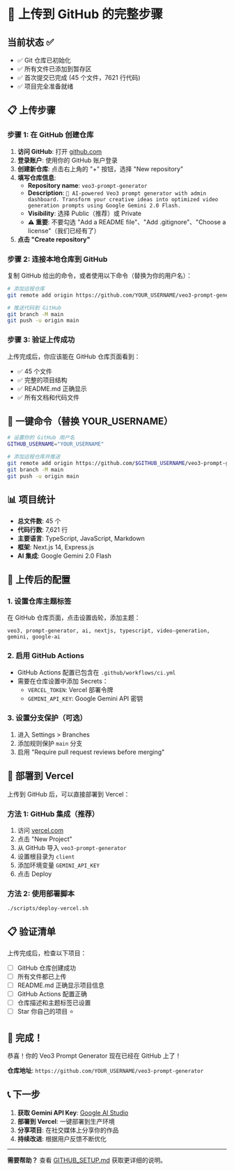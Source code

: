 # 🚀 上传到 GitHub 的完整步骤

## 当前状态 ✅
- ✅ Git 仓库已初始化
- ✅ 所有文件已添加到暂存区
- ✅ 首次提交已完成 (45 个文件，7621 行代码)
- ✅ 项目完全准备就绪

## 📋 上传步骤

### 步骤 1: 在 GitHub 创建仓库

1. **访问 GitHub**: 打开 [github.com](https://github.com)
2. **登录账户**: 使用你的 GitHub 账户登录
3. **创建新仓库**: 点击右上角的 "+" 按钮，选择 "New repository"
4. **填写仓库信息**:
   - **Repository name**: `veo3-prompt-generator`
   - **Description**: `🎯 AI-powered Veo3 prompt generator with admin dashboard. Transform your creative ideas into optimized video generation prompts using Google Gemini 2.0 Flash.`
   - **Visibility**: 选择 Public（推荐）或 Private
   - **⚠️ 重要**: 不要勾选 "Add a README file"、"Add .gitignore"、"Choose a license"（我们已经有了）
5. **点击 "Create repository"**

### 步骤 2: 连接本地仓库到 GitHub

复制 GitHub 给出的命令，或者使用以下命令（替换为你的用户名）：

```bash
# 添加远程仓库
git remote add origin https://github.com/YOUR_USERNAME/veo3-prompt-generator.git

# 推送代码到 GitHub
git branch -M main
git push -u origin main
```

### 步骤 3: 验证上传成功

上传完成后，你应该能在 GitHub 仓库页面看到：
- ✅ 45 个文件
- ✅ 完整的项目结构
- ✅ README.md 正确显示
- ✅ 所有文档和代码文件

## 🎯 一键命令（替换 YOUR_USERNAME）

```bash
# 设置你的 GitHub 用户名
GITHUB_USERNAME="YOUR_USERNAME"

# 添加远程仓库并推送
git remote add origin https://github.com/$GITHUB_USERNAME/veo3-prompt-generator.git
git branch -M main
git push -u origin main
```

## 📊 项目统计

- **总文件数**: 45 个
- **代码行数**: 7,621 行
- **主要语言**: TypeScript, JavaScript, Markdown
- **框架**: Next.js 14, Express.js
- **AI 集成**: Google Gemini 2.0 Flash

## 🔧 上传后的配置

### 1. 设置仓库主题标签
在 GitHub 仓库页面，点击设置齿轮，添加主题：
```
veo3, prompt-generator, ai, nextjs, typescript, video-generation, gemini, google-ai
```

### 2. 启用 GitHub Actions
- GitHub Actions 配置已包含在 `.github/workflows/ci.yml`
- 需要在仓库设置中添加 Secrets：
  - `VERCEL_TOKEN`: Vercel 部署令牌
  - `GEMINI_API_KEY`: Google Gemini API 密钥

### 3. 设置分支保护（可选）
1. 进入 Settings > Branches
2. 添加规则保护 `main` 分支
3. 启用 "Require pull request reviews before merging"

## 🚀 部署到 Vercel

上传到 GitHub 后，可以直接部署到 Vercel：

### 方法 1: GitHub 集成（推荐）
1. 访问 [vercel.com](https://vercel.com)
2. 点击 "New Project"
3. 从 GitHub 导入 `veo3-prompt-generator`
4. 设置根目录为 `client`
5. 添加环境变量 `GEMINI_API_KEY`
6. 点击 Deploy

### 方法 2: 使用部署脚本
```bash
./scripts/deploy-vercel.sh
```

## 📋 验证清单

上传完成后，检查以下项目：

- [ ] GitHub 仓库创建成功
- [ ] 所有文件都已上传
- [ ] README.md 正确显示项目信息
- [ ] GitHub Actions 配置正确
- [ ] 仓库描述和主题标签已设置
- [ ] Star 你自己的项目 ⭐

## 🎉 完成！

恭喜！你的 Veo3 Prompt Generator 现在已经在 GitHub 上了！

**仓库地址**: `https://github.com/YOUR_USERNAME/veo3-prompt-generator`

## 📞 下一步

1. **获取 Gemini API Key**: [Google AI Studio](https://aistudio.google.com/)
2. **部署到 Vercel**: 一键部署到生产环境
3. **分享项目**: 在社交媒体上分享你的作品
4. **持续改进**: 根据用户反馈不断优化

---

**需要帮助？** 查看 [GITHUB_SETUP.md](GITHUB_SETUP.md) 获取更详细的说明。